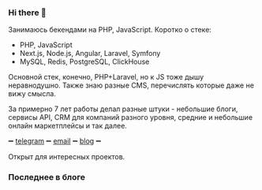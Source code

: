 ### Hi there 👋

Занимаюсь бекендами на PHP, JavaScript. Коротко о стеке:

 - PHP, JavaScript
 - Next.js, Node.js, Angular, Laravel, Symfony
 - MySQL, Redis, PostgreSQL, ClickHouse

Основной стек, конечно, PHP+Laravel, но к JS тоже дышу неравнодушно. Также знаю разные CMS, перечислять которые даже не вижу смысла.

За примерно 7 лет работы делал разные штуки - небольшие блоги, сервисы API, CRM для компаний разного уровня, средние и небольшие онлайн маркетплейсы и так далее.

➖ [telegram](https://t.me/equibuss) ➖ [email](mailto:me@equibus.ru) ➖ [blog](https://talk.equibus.ru/) ➖

Открыт для интересных проектов.

### Последнее в блоге

<!-- BLOG-POST-LIST:START -->
<!-- BLOG-POST-LIST:END -->


<!--
**equibus/equibus** is a ✨ _special_ ✨ repository because its `README.md` (this file) appears on your GitHub profile.

Here are some ideas to get you started:

- 🔭 I’m currently working on ...
- 🌱 I’m currently learning ...
- 👯 I’m looking to collaborate on ...
- 🤔 I’m looking for help with ...
- 💬 Ask me about ...
- 📫 How to reach me: ...
- 😄 Pronouns: ...
- ⚡ Fun fact: ...
-->
